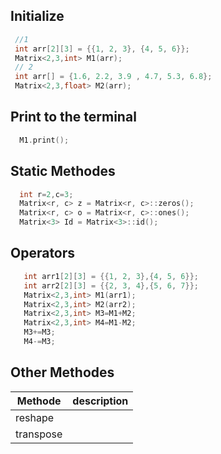 ## Initialize
``` C++
 //1 
 int arr[2][3] = {{1, 2, 3}, {4, 5, 6}};
 Matrix<2,3,int> M1(arr);
 // 2
 int arr[] = {1.6, 2.2, 3.9 , 4.7, 5.3, 6.8};
 Matrix<2,3,float> M2(arr);
```
## Print to the terminal 
``` C++
  M1.print();
```

## Static Methodes 
``` C++
  int r=2,c=3;
  Matrix<r, c> z = Matrix<r, c>::zeros();
  Matrix<r, c> o = Matrix<r, c>::ones();
  Matrix<3> Id = Matrix<3>::id();
```
## Operators
``` C++
   int arr1[2][3] = {{1, 2, 3},{4, 5, 6}};
   int arr2[2][3] = {{2, 3, 4},{5, 6, 7}};
   Matrix<2,3,int> M1(arr1);
   Matrix<2,3,int> M2(arr2);
   Matrix<2,3,int> M3=M1+M2;
   Matrix<2,3,int> M4=M1-M2;
   M3+=M3;
   M4-=M3;
```
## Other Methodes 
|Methode|description|
|--|--|
|reshape||
|transpose||

